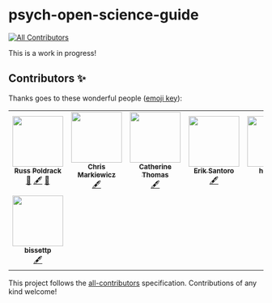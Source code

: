 # psych-open-science-guide
<!-- ALL-CONTRIBUTORS-BADGE:START - Do not remove or modify this section -->
[![All Contributors](https://img.shields.io/badge/all_contributors-8-orange.svg?style=flat-square)](#contributors-)
<!-- ALL-CONTRIBUTORS-BADGE:END -->

This is a work in progress!

## Contributors ✨

Thanks goes to these wonderful people ([emoji key](https://allcontributors.org/docs/en/emoji-key)):
<!-- ALL-CONTRIBUTORS-LIST:START - Do not remove or modify this section -->
<!-- prettier-ignore-start -->
<!-- markdownlint-disable -->
<table>
  <tr>
    <td align="center"><a href="http://www.poldracklab.org"><img src="https://avatars3.githubusercontent.com/u/871056?v=4?s=100" width="100px;" alt=""/><br /><sub><b>Russ Poldrack</b></sub></a><br /><a href="#design-poldrack" title="Design">🎨</a> <a href="#content-poldrack" title="Content">🖋</a> <a href="#projectManagement-poldrack" title="Project Management">📆</a></td>
    <td align="center"><a href="https://github.com/effigies"><img src="https://avatars0.githubusercontent.com/u/83442?v=4?s=100" width="100px;" alt=""/><br /><sub><b>Chris Markiewicz</b></sub></a><br /><a href="#content-effigies" title="Content">🖋</a></td>
    <td align="center"><a href="https://github.com/catherinecthomas"><img src="https://avatars0.githubusercontent.com/u/18266412?v=4?s=100" width="100px;" alt=""/><br /><sub><b>Catherine Thomas</b></sub></a><br /><a href="#content-catherinecthomas" title="Content">🖋</a></td>
    <td align="center"><a href="https://github.com/eriksantoro"><img src="https://avatars0.githubusercontent.com/u/5883689?v=4?s=100" width="100px;" alt=""/><br /><sub><b>Erik Santoro</b></sub></a><br /><a href="#content-eriksantoro" title="Content">🖋</a></td>
    <td align="center"><a href="https://github.com/henrymj"><img src="https://avatars3.githubusercontent.com/u/55153240?v=4?s=100" width="100px;" alt=""/><br /><sub><b>henrymj</b></sub></a><br /><a href="#content-henrymj" title="Content">🖋</a></td>
    <td align="center"><a href="https://github.com/oesteban"><img src="https://avatars2.githubusercontent.com/u/598470?v=4?s=100" width="100px;" alt=""/><br /><sub><b>Oscar Esteban</b></sub></a><br /><a href="#content-oesteban" title="Content">🖋</a></td>
    <td align="center"><a href="https://github.com/mckenziephagen"><img src="https://avatars3.githubusercontent.com/u/35019015?v=4?s=100" width="100px;" alt=""/><br /><sub><b>McKenzie Paige Hagen</b></sub></a><br /><a href="#content-mckenziephagen" title="Content">🖋</a></td>
  </tr>
  <tr>
    <td align="center"><a href="https://github.com/bissettp"><img src="https://avatars0.githubusercontent.com/u/9681335?v=4?s=100" width="100px;" alt=""/><br /><sub><b>bissettp</b></sub></a><br /><a href="#content-bissettp" title="Content">🖋</a></td>
  </tr>
</table>

<!-- markdownlint-enable -->
<!-- prettier-ignore-end -->
<!-- ALL-CONTRIBUTORS-LIST:END -->

This project follows the [all-contributors](https://github.com/all-contributors/all-contributors) specification. Contributions of any kind welcome!

